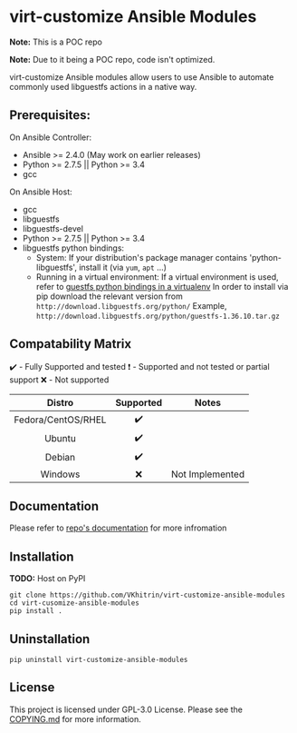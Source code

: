 # virt-customize Ansible Modules

**Note:** This is a POC repo

**Note:** Due to it being a POC repo, code isn't optimized.

virt-customize Ansible modules allow users to use Ansible to automate commonly used libguestfs actions in a native way.

## Prerequisites:

On Ansible Controller:
* Ansible >= 2.4.0 (May work on earlier releases)
* Python >= 2.7.5 || Python >= 3.4
* gcc

On Ansible Host:
* gcc
* libguestfs
* libguestfs-devel
* Python >= 2.7.5 || Python >= 3.4
* libguestfs python bindings:
    * System:
      If your distribution's package manager contains 'python-libguestfs', install it (via `yum`, `apt` ...)
    * Running in a virtual environment:
      If a virtual environment is used, refer to [guestfs python bindings in a virtualenv](http://libguestfs.org/guestfs-python.3.html#using-python-bindings-in-a-virtualenv)
      In order to install via pip download the relevant version from `http://download.libguestfs.org/python/`
      Example, `http://download.libguestfs.org/python/guestfs-1.36.10.tar.gz`

## Compatability Matrix
:heavy_check_mark: - Fully Supported and tested
:heavy_exclamation_mark: - Supported and not tested or partial support
:x: - Not supported

| Distro             | Supported                | Notes           |
|:------------------:|:------------------------:|:---------------:|
| Fedora/CentOS/RHEL | :heavy_check_mark:       |                 |
| Ubuntu             | :heavy_check_mark:       |                 |
| Debian             | :heavy_check_mark:       |                 |
| Windows            | :x:                      | Not Implemented |

## Documentation

Please refer to [repo's documentation](/docs) for more infromation

## Installation

**TODO:** Host on PyPI

```
git clone https://github.com/VKhitrin/virt-customize-ansible-modules
cd virt-cusomize-ansible-modules
pip install .
```

## Uninstallation

```
pip uninstall virt-customize-ansible-modules
```

## License

This project is licensed under GPL-3.0 License. Please see the [COPYING.md](/COPYING.md) for more information.
